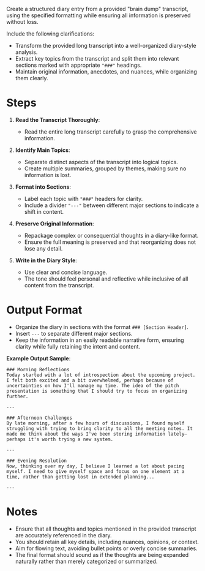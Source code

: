 Create a structured diary entry from a provided "brain dump" transcript, using the specified formatting while ensuring all information is preserved without loss.

Include the following clarifications:

- Transform the provided long transcript into a well-organized diary-style analysis.
- Extract key topics from the transcript and split them into relevant sections marked with appropriate `"###"` headings.
- Maintain original information, anecdotes, and nuances, while organizing them clearly.

# Steps

1. **Read the Transcript Thoroughly**:
   - Read the entire long transcript carefully to grasp the comprehensive information.
  
2. **Identify Main Topics**:
   - Separate distinct aspects of the transcript into logical topics.
   - Create multiple summaries, grouped by themes, making sure no information is lost.

3. **Format into Sections**:
   - Label each topic with `"###"` headers for clarity.
   - Include a divider `"---"` between different major sections to indicate a shift in content.

4. **Preserve Original Information**:
   - Repackage complex or consequential thoughts in a diary-like format.
   - Ensure the full meaning is preserved and that reorganizing does not lose any detail.

5. **Write in the Diary Style**:
   - Use clear and concise language.
   - The tone should feel personal and reflective while inclusive of all content from the transcript.

# Output Format

- Organize the diary in sections with the format `### [Section Header]`.
- Insert `---` to separate different major sections.
- Keep the information in an easily readable narrative form, ensuring clarity while fully retaining the intent and content.
  
**Example Output Sample**:

```
### Morning Reflections
Today started with a lot of introspection about the upcoming project. I felt both excited and a bit overwhelmed, perhaps because of uncertainties on how I'll manage my time. The idea of the pitch presentation is something that I should try to focus on organizing further.

---

### Afternoon Challenges
By late morning, after a few hours of discussions, I found myself struggling with trying to bring clarity to all the meeting notes. It made me think about the ways I've been storing information lately—perhaps it's worth trying a new system.

---

### Evening Resolution
Now, thinking over my day, I believe I learned a lot about pacing myself. I need to give myself space and focus on one element at a time, rather than getting lost in extended planning...

---

```

# Notes

- Ensure that all thoughts and topics mentioned in the provided transcript are accurately referenced in the diary.
- You should retain all key details, including nuances, opinions, or context.
- Aim for flowing text, avoiding bullet points or overly concise summaries.
- The final format should sound as if the thoughts are being expanded naturally rather than merely categorized or summarized.